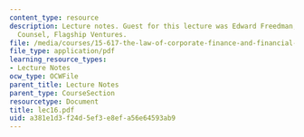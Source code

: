 ```yaml
---
content_type: resource
description: Lecture notes. Guest for this lecture was Edward Freedman, Corporate
  Counsel, Flagship Ventures.
file: /media/courses/15-617-the-law-of-corporate-finance-and-financial-markets-spring-2004/a381e1d3f24d5ef3e8efa56e64593ab9_lec16.pdf
file_type: application/pdf
learning_resource_types:
- Lecture Notes
ocw_type: OCWFile
parent_title: Lecture Notes
parent_type: CourseSection
resourcetype: Document
title: lec16.pdf
uid: a381e1d3-f24d-5ef3-e8ef-a56e64593ab9
---
```

